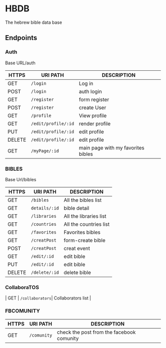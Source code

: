 # HBDB
The hebrew bible data base

## Endpoints

### Auth

Base URL/auth

| HTTPS | URI PATH | DESCRIPTION | 
|-------|------|-------------|
| GET | `/login`| Log in |
| POST | `/login`| auth login |
| GET | `/register`| form register |
| POST | `/register `| create User |
| GET | `/profile `| View profile |
| GET | `/edit/profile/:id`| render profile  |
| PUT | `/edit/profile/:id`| edit profile |
| DELETE| `/edit/profile/:id`| edit profile |
| GET | `/myPage/:id`| main page with my favorites bibles |


### BIBLES

Base Url/bibles

| HTTPS | URI PATH | DESCRIPTION | 
|-------|------|-------------|
| GET	| `/bibles`|	All the bibles list | 
| GET	| `details/:id`|	bible detail | 
| GET	| `/libraries`|	All the libraries list |
| GET	| `/countries`|	All the countries list |
| GET	| `/favorites`|Favorites bibles |
| GET	| `/creatPost`| form-create bible |
| POST | `/creatPost`	| creat event |
| GET	| `/edit/:id`| edit bible |
| PUT | `/edit/:id`| edit bible |
| DELETE | `/delete/:id`| delete bible |

### CollaboraTOS
| GET	| `/collaborators`|	Collaborators list |

### FBCOMUNITY

| HTTPS | URI PATH | DESCRIPTION | 
|-------|------|-------------|
| GET | `/comunity`| check the post from the facebook comunity |# hbdb-server
